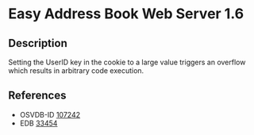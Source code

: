 # Easy Address Book Web Server 1.6

## Description
Setting the UserID key in the cookie to a large value triggers an overflow which results in arbitrary code execution.

## References
* OSVDB-ID [107242](http://osvdb.org/show/osvdb/107242)
* EDB [33454](http://www.exploit-db.com/exploits/33454)
